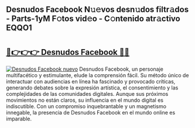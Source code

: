 ## Desnudos Facebook N𝚞𝚎vos desn𝚞dos filtr𝚊dos - Parts-1yM F𝚘tos vid𝚎o - C𝚘ntenido atr𝚊ctivo EQQO1

# <h2><a href="http://mbawfh.tromn.icu/?c=Desnudos+Facebook">🔗👉👉👉 Desnudos Facebook 🔗🔗</a></h2>

[![Desnudos Facebook nuevo](https://i.imgur.com/pEAQMta.gif)](http://mbawfh.tromn.icu/?c=Desnudos+Facebook)
Desnudos Facebook, un personaje multifacético y estimulante, elude la comprensión fácil. Su método único de interactuar con audiencias en línea ha fascinado y provocado críticas, generando debates sobre la expresión artística, el consentimiento y las complejidades de las comunidades digitales. Aunque sus próximos movimientos no están claros, su influencia en el mundo digital es indiscutible. Con un compromiso inquebrantable y un magnetismo innegable, la presencia de Desnudos Facebook en el mundo online es imparable.
